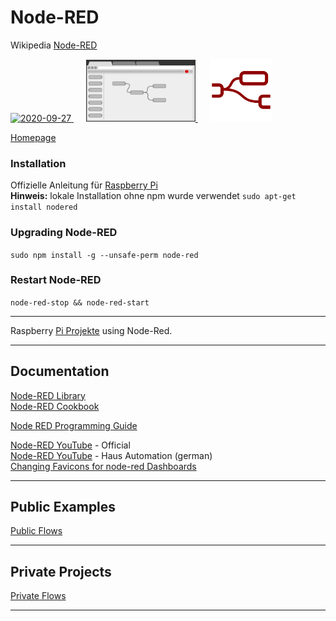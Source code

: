 # Node-RED
Wikipedia [Node-RED ](https://de.wikipedia.org/wiki/Node-RED)  

<a href="https://nodered.org/">
<img width="100" alt="2020-09-27" src="https://nodered.org/about/resources/media/node-red-icon-2.png"> 
</a> &nbsp;&nbsp;&nbsp;&nbsp;
<a href="https://nodered.org/">
<img width="175" alt="2020-10-25" src="images/node-red_browser-picto.png"> 
</a> &nbsp;&nbsp;&nbsp;&nbsp;
<a href="https://nodered.org/">
<img width="100" alt="2020-11-23" src="images/Node-RED_Favicon_default.png"> 
</a>  

[Homepage](https://nodered.org/)

### Installation
Offizielle Anleitung für [Raspberry Pi](https://nodered.org/docs/getting-started/raspberrypi)  
**Hinweis:** lokale Installation ohne npm wurde verwendet ```sudo apt-get install nodered```

### Upgrading Node-RED
```sudo npm install -g --unsafe-perm node-red```

### Restart Node-RED
```node-red-stop && node-red-start```

---
Raspberry [Pi Projekte](https://github.com/griemide/RPi) using Node-Red.

---

## Documentation

[Node-RED Library](https://flows.nodered.org/)  
[Node-RED Cookbook](https://cookbook.nodered.org/)  

[Node RED Programming Guide](http://noderedguide.com/)

[Node-RED YouTube](https://www.youtube.com/channel/UCQaB8NXBEPod7Ab8PPCLLAA) - Official  
[Node-RED YouTube](https://www.youtube.com/watch?v=ktGprvHi5jU&t=59s) - Haus Automation (german)  
[Changing Favicons for node-red Dashboards](https://gist.github.com/mohnen/6923d5eb2e4547bb7e5bd90546d2ee80)

---
## Public Examples
[Public Flows](flows/readme.md)  

---
## Private Projects
[Private Flows](https://github.com/griemide/NR/)  

---
[]()  
[]()  
[]()  
